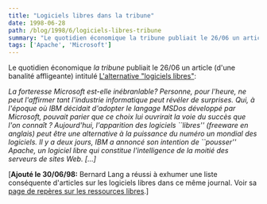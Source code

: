 ```yaml
---
title: "Logiciels libres dans la tribune"
date: 1998-06-28
path: /blog/1998/6/logiciels-libres-tribune
summary: "Le quotidien économique la tribune publiait le 26/06 un article (d'une banalité affligeante) intitulé L'alternative \"logiciels libres\": La forteresse Microsoft est-elle inébranlable."
tags: ['Apache', 'Microsoft']
---
```


<P>
Le quotidien économique <EM>la tribune</EM> publiait le 26/06 un article
(d'une banalité affligeante) intitulé
<A HREF="http://www.latribune.fr/tribjour/journal/2606-041.HTM">
L'alternative "logiciels libres"</A>:
</P>

<P>
<EM>La forteresse Microsoft est-elle inébranlable? Personne, pour
l'heure, ne peut l'affirmer tant l'industrie informatique peut révéler de
surprises. Qui, à l'époque où IBM décidait d'adopter le langage MSDos
développé par Microsoft, pouvait parier que ce choix lui ouvrirait
la voie du succès que l'on connaît ? Aujourd'hui, l'apparition des
logiciels ``libres'' (freeware en anglais) peut être une alternative
à la puissance du numéro un mondial des logiciels. Il y a deux jours,
IBM a annoncé son intention de ``pousser'' Apache, un logiciel libre
qui constitue l'intelligence de la moitié des serveurs de sites Web.
[...]
</EM>
</P>

<P>
[<B>Ajouté le 30/06/98:</B> Bernard Lang a réussi à exhumer une liste
conséquente d'articles sur les logiciels libres dans ce même journal. Voir
sa <A HREF="http://pauillac.inria.fr/~lang/libre/reperes/">page de
repères sur les ressources libres</A>.]
</P>


